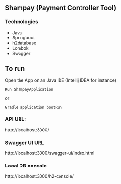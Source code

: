 ## Shampay (Payment Controller Tool)

### Technologies
- Java  
- Springboot
- h2database
- Lombok 
- Swagger

## To run
Open the App on an Java IDE (Intellij IDEA for instance)

`Run ShampayApplication `

or

`Gradle application bootRun`

### API URL:
http://localhost:3000/

### Swagger UI URL
http://localhost:3000/swagger-ui/index.html

### Local DB console
http://localhost:3000/h2-console/
